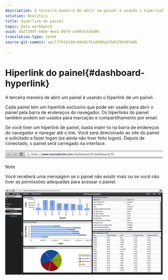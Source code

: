 ```yaml
---
description: A terceira maneira de abrir um painel é usando o hiperlink de um painel.
solution: Analytics
title: Hiperlink do painel
topic: Data workbench
uuid: da27204f-64be-4ea1-8bf9-ce907e334d86
translation-type: tm+mt
source-git-commit: aec1f7b14198cdde91f61d490a235022943bfedb

---
```



# Hiperlink do painel{#dashboard-hyperlink}

A terceira maneira de abrir um painel é usando o hiperlink de um painel.

Cada painel tem um hiperlink exclusivo que pode ser usado para abrir o painel pela barra de endereços do navegador. Os hiperlinks do painel também podem ser usados para marcação e compartilhamento por email.

Se você tiver um hiperlink de painel, basta inseri-lo na barra de endereços do navegador e navegar até o link. Você será direcionado ao site do painel e solicitado a fazer logon (se ainda não tiver feito logon). Depois de conectado, o painel será carregado na interface.

![](assets/db_hyperlink.png)

>[!NOTE]
>
>Você receberá uma mensagem se o painel não existir mais ou se você não tiver as permissões adequadas para acessar o painel.

![](assets/db_hyperlink2.png)

